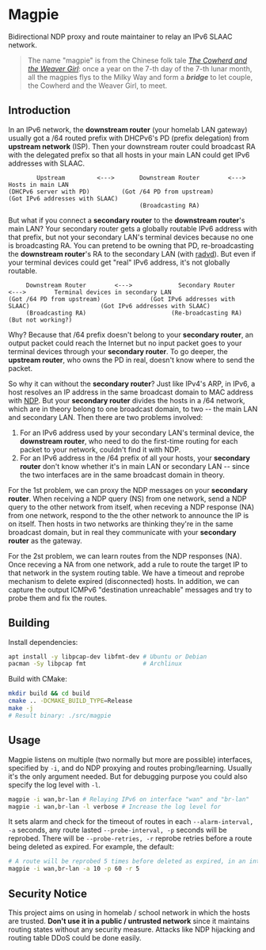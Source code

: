 # Magpie

Bidirectional NDP proxy and route maintainer to relay an IPv6 SLAAC network.

> The name "magpie" is from the Chinese folk tale *[The Cowherd and the Weaver Girl](https://en.wikipedia.org/wiki/The_Cowherd_and_the_Weaver_Girl)*: once a year on the 7-th day of the 7-th lunar month, all the magpies flys to the Milky Way and form a ***bridge*** to let couple, the Cowherd and the Weaver Girl, to meet.

## Introduction

In an IPv6 network, the **downstream router** (your homelab LAN gateway) usually got a /64 routed prefix with DHCPv6's PD (prefix delegation) from **upstream network** (ISP). Then your downstream router could broadcast RA with the delegated prefix so that all hosts in your main LAN could get IPv6 addresses with SLAAC.

```plain
        Upstream         <--->       Downstream Router        <--->            Hosts in main LAN
(DHCPv6 server with PD)         (Got /64 PD from upstream)              (Got IPv6 addresses with SLAAC)
                                     (Broadcasting RA)
```

But what if you connect a **secondary router** to the **downstream router**'s main LAN? Your secondary router gets a globally routable IPv6 address with that prefix, but not your secondary LAN's terminal devices because no one is broadcasting RA. You can pretend to be owning that PD, re-broadcasting the **downstream router**'s RA to the secondary LAN (with [radvd](https://radvd.litech.org/)). But even if your terminal devices could get "real" IPv6 address, it's not globally routable.

```plain
     Downstream Router        <--->             Secondary Router             <--->        Terminal devices in secondary LAN
(Got /64 PD from upstream)              (Got IPv6 addresses with SLAAC)                    (Got IPv6 addresses with SLAAC)
     (Broadcasting RA)                        (Re-broadcasting RA)                               (But not working?)
```

Why? Because that /64 prefix doesn't belong to your **secondary router**, an output packet could reach the Internet but no input packet goes to your terminal devices through your **secondary router**. To go deeper, the **upstream router**, who owns the PD in real, doesn't know where to send the packet.

So why it can without the **secondary router**? Just like IPv4's ARP, in IPv6, a host resolves an IP address in the same broadcast domain to MAC address with [NDP](https://en.wikipedia.org/wiki/Neighbor_Discovery_Protocol). But your **secondary router** divides the hosts in a /64 network, which are in theory belong to one broadcast domain, to two -- the main LAN and secondary LAN. Then there are two problems involved:

1. For an IPv6 address used by your secondary LAN's terminal device, the **downstream router**, who need to do the first-time routing for each packet to your network, couldn't find it with NDP.
2. For an IPv6 address in the /64 prefix of all your hosts, your **secondary router** don't know whether it's in main LAN or secondary LAN -- since the two interfaces are in the same broadcast domain in theory.

For the 1st problem, we can proxy the NDP messages on your **secondary router**. When receiving a NDP query (NS) from one network, send a NDP query to the other network from itself, when receving a NDP response (NA) from one network, respond to the the other network to announce the IP is on itself. Then hosts in two networks are thinking they're in the same broadcast domain, but in real they communicate with your **secondary router** as the gateway.

For the 2st problem, we can learn routes from the NDP responses (NA). Once receving a NA from one network, add a rule to route the target IP to that network in the system routing table. We have a timeout and reprobe mechanism to delete expired (disconnected) hosts. In addition, we can capture the output ICMPv6 "destination unreachable" messages and try to probe them and fix the routes.

## Building

Install dependencies:

```bash
apt install -y libpcap-dev libfmt-dev # Ubuntu or Debian
pacman -Sy libpcap fmt                # Archlinux
```

Build with CMake:

```bash
mkdir build && cd build
cmake .. -DCMAKE_BUILD_TYPE=Release
make -j
# Result binary: ./src/magpie
```

## Usage

Magpie listens on multiple (two normally but more are possible) interfaces, specified by `-i`, and do NDP proxying and routes probing/learning. Usually it's the only argument needed. But for debugging purpose you could also specify the log level with `-l`.

```bash
magpie -i wan,br-lan # Relaying IPv6 on interface "wan" and "br-lan"
magpie -i wan,br-lan -l verbose # Increase the log level for 
```

It sets alarm and check for the timeout of routes in each `--alarm-interval, -a` seconds, any route lasted `--probe-interval, -p` seconds will be reprobed. There will be `--probe-retries, -r` reprobe retries before a route being deleted as expired. For example, the default:

```bash
# A route will be reprobed 5 times before deleted as expired, in an interval of 60s for each reprobe
magpie -i wan,br-lan -a 10 -p 60 -r 5
```

## Security Notice

This project aims on using in homelab / school network in which the hosts are trusted. **Don't use it in a public / untrusted network** since it maintains routing states without any security measure. Attacks like NDP hijacking and routing table DDoS could be done easily.
